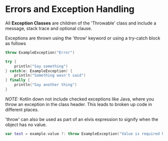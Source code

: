 # Errors and Exception Handling

All **Exception Classes** are children of the 'Throwable' class and include a message, stack trace and optional clause.

Exceptions are thrown using the 'throw' keyword or using a try-catch block as follows
```Kotlin
throw ExampleException("Error")

try {
    println("Say something")
} catch(e: ExampleException) {
    println("Something wasn't said")
} finally {
    println("Say another thing")
}
```

*NOTE:* Kotlin down not include checked exceptions like Java, where you throw an exception in the class header.  This leads to broken up code in different places.

'throw' can also be used as part of an elvis expression to signify when the object has no value.
```Kotlin
var test = example.value ?: throw ExampleException("Value is required here")
```
